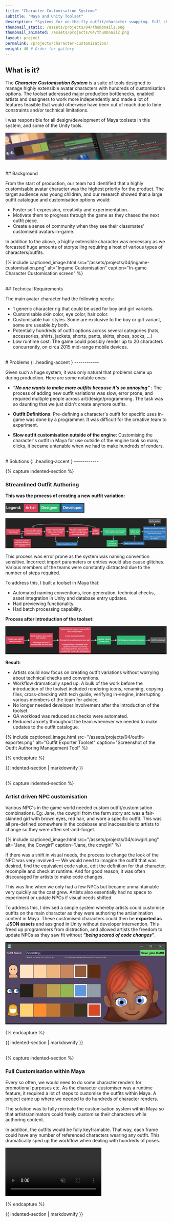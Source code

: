 ```yaml
---
title: "Character Customisation Systems"
subtitle: "Maya and Unity Toolset"
description: "Systems for on-the-fly outfit/character swapping. Full character customisation"
thumbnail_static: /assets/projects/04/thumbnail1.png
thumbnail_animated: /assets/projects/04/thumbnail2.png
layout: project
permalink: /projects/character-customisation/
weight: 40 # Order for gallery
---
```






## What is it?

The ***Character Customisation System*** is a suite of tools designed to manage highly extensible avatar characters with hundreds of customisation options. The toolset addressed major production bottlenecks, enabled artists and designers to work more independently and made a lot of features feasible that would otherwise have been out of reach due to time constraints and/or technical limitations.

I was responsible for all design/development of Maya toolsets in this system, and some of the Unity tools.

![blurry screenshot of tools](/assets/projects/04/tools-screenshot.png)



<br>
## Background

From the start of production, our team had identified that a highly customisable avatar character was the highest priority for the product. The target audience was young children, and our research showed that a large outfit catalogue and customisation options would:
* Foster self-expression, creativity and experimentation.
* Motivate them to progress through the game as they chased the next outfit piece.
* Create a sense of community when they see their classmates' customised avatars in-game.

In addition to the above, a highly extensible character was necessary as we forcasted huge amounts of storytelling requiring a host of various types of characters/outfits.

{% include captioned_image.html src="/assets/projects/04/ingame-customisation.png" alt="Ingame Customisation" caption="In-game Character Customisation screen" %}



<br>
## Technical Requirements

The main avatar character had the following needs:
* 1 generic character rig that could be used for boy and girl variants.
* Customisable skin color, eye color, hair color.
* Customisable hair styles. Some are exclusive to the boy or girl variant, some are useable by both.
* Potentially hundreds of outfit options across several categories (hats, accessories, shirts, jackets, shorts, pants, skirts, shoes, socks, ...)
* Low runtime cost: The game could possibly render up to 20 characters concurrently, on circa 2015 mid-range mobile devices.





<br>
# Problems
{: .heading-accent }
------------

Given such a huge system, it was only natural that problems came up during production. Here are some notable ones:

* ***"No one wants to make more outfits because it's so annoying"*** : The process of adding new outfit variations was slow, error prone, and required multiple people across art/design/programming. The task was so daunting that we just didn't create anymore outfits.

* **Outfit Definitions**: Pre-defining a character's outfit for specific uses in-game was done by a programmer. It was difficult for the creative team to experiment.

* **Slow outfit customisation outside of the engine**: Customising the character's outfit in Maya for use outside of the engine took so many clicks, it became untenable when we had to make hundreds of renders.





<br>
# Solutions
{: .heading-accent }
------------

{% capture indented-section %}

### Streamlined Outfit Authoring

**This was the process of creating a new outfit variation:**

![Outfit Creation Process Legend](/assets/projects/04/outfit-creation-legend.png)

[![Outfit Creation Process (Before)](/assets/projects/04/outfit-creation-process-before.png)](/assets/projects/04/outfit-creation-process-before.png)

This process was error prone as the system was naming convention sensitive. Incorrect import parameters or entries would also cause glitches. Various members of the teams were constantly distracted due to the number of steps required.

To address this, I built a toolset in Maya that:
* Automated naming conventions, icon generation, technical checks, asset integration in Unity and database entry updates. 
* Had previewing functionality.
* Had batch processing capability.

**Process after introduction of the toolset:**

[![Outfit Creation Process (After)](/assets/projects/04/outfit-creation-process-after.png)](/assets/projects/04/outfit-creation-process-after.png)

**Result:**
* Artists could now focus on creating outfit variations without worrying about technical checks and conventions.
* Workflow dramatically sped up. A bulk of the work before the introduction of the toolset included rendering icons, renaming, copying files, cross-checking with tech guide, verifying in-engine, interrupting various members of the team for advice.
* No longer needed developer involvement after the introduction of the toolset.
* QA workload was reduced as checks were automated.
* Reduced anxiety throughout the team whenever we needed to make updates to the outfit catalogue.

{% include captioned_image.html src="/assets/projects/04/outfit-exporter.png" alt="Outfit Exporter Toolset" caption="Screenshot of the Outfit Authoring Management Tool" %}

{% endcapture %}
<div class="indented-section">{{ indented-section | markdownify }}</div>


 

<br>

{% capture indented-section %}
### Artist driven NPC customisation

Various NPC's in the game world needed custom outfit/customisation combinations. Eg: Jane, the cowgirl from the farm story arc was a fair-skinned girl with brown eyes, red hair, and wore a specific outfit. This was all pre-defined somewhere in the codebase and inaccessible to artists to change so they were often set-and-forget.

{% include captioned_image.html src="/assets/projects/04/cowgirl.png" alt="Jane, the Cowgirl" caption="Jane, the cowgirl" %}


If there was a shift in visual needs, the process to change the look of the NPC was very involved — We would need to imagine the outfit that was desired, find the equivalent code value, edit the definition for that character, recompile and check at runtime. And for good reason, it was often discouraged for artists to make code changes.

This was fine when we only had a few NPCs but became unmaintainable very quickly as the cast grew. Artists also essentially had no space to experiment or update NPCs if visual needs shifted.

To address this, I devised a simple system whereby artists could customise outfits on the main character as they were authoring the art/animation content in Maya. These customised characters could then be **exported as .JSON assets** and assigned in Unity without developer intervention. This freed up programmers from distraction, and allowed artists the freedom to update NPCs as they saw fit without ***"being scared of code changes"***.

[![Mesh Swapping Screenshot](/assets/projects/04/outfit-saver-tools.png)](/assets/projects/04/outfit-saver-tools.png)

{% endcapture %}
<div class="indented-section">{{ indented-section | markdownify }}</div>





<br>

{% capture indented-section %}
### Full Customisation within Maya

Every so often, we would need to do some character renders for promotional purposes etc. As the character customiser was a runtime feature, it required a lot of steps to customise the outfits within Maya. A project came up where we needed to do hundreds of character renders.

The solution was to fully recreate the customisation system within Maya so that artists/animators could freely customise their characters while authoring content.

In addition, the outfits would be fully keyframable. That way, each frame could have any number of referenced characters wearing any outfit. This dramatically sped up the workflow when dealing with hundreds of poses.

<div class="video-wrapper">
  <video loop muted playsinline controls>
    <source src="/assets/projects/04/outfit-keyframing-demo.mp4" type="video/mp4">
  </video>
</div>

{% endcapture %}
<div class="indented-section">{{ indented-section | markdownify }}</div>




